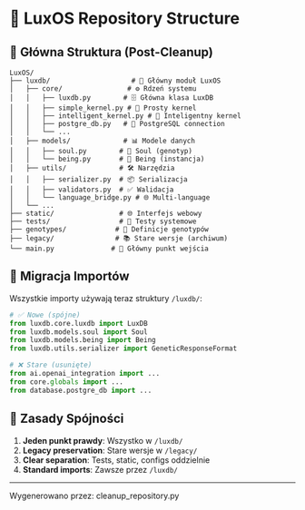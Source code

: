 # 📁 LuxOS Repository Structure

## 🎯 **Główna Struktura (Post-Cleanup)**

```
LuxOS/
├── luxdb/                    # 🧬 Główny moduł LuxOS
│   ├── core/                # ⚙️ Rdzeń systemu
│   │   ├── luxdb.py        # 🗄️ Główna klasa LuxDB
│   │   ├── simple_kernel.py # 🔧 Prosty kernel
│   │   ├── intelligent_kernel.py # 🧠 Inteligentny kernel
│   │   ├── postgre_db.py   # 🐘 PostgreSQL connection
│   │   └── ...
│   ├── models/             # 📊 Modele danych
│   │   ├── soul.py        # 🧬 Soul (genotyp)
│   │   └── being.py       # 🤖 Being (instancja)
│   ├── utils/             # 🛠️ Narzędzia
│   │   ├── serializer.py  # 📦 Serializacja
│   │   ├── validators.py  # ✅ Walidacja
│   │   └── language_bridge.py # 🌐 Multi-language
│   └── ...
├── static/                # 🌐 Interfejs webowy
├── tests/                 # 🧪 Testy systemowe
├── genotypes/            # 🧬 Definicje genotypów
├── legacy/               # 📚 Stare wersje (archiwum)
└── main.py              # 🚀 Główny punkt wejścia
```

## 🔄 **Migracja Importów**

Wszystkie importy używają teraz struktury `/luxdb/`:

```python
# ✅ Nowe (spójne)
from luxdb.core.luxdb import LuxDB
from luxdb.models.soul import Soul
from luxdb.models.being import Being
from luxdb.utils.serializer import GeneticResponseFormat

# ❌ Stare (usunięte)
from ai.openai_integration import ...
from core.globals import ...
from database.postgre_db import ...
```

## 🎯 **Zasady Spójności**

1. **Jeden punkt prawdy**: Wszystko w `/luxdb/`
2. **Legacy preservation**: Stare wersje w `/legacy/`
3. **Clear separation**: Tests, static, configs oddzielnie
4. **Standard imports**: Zawsze przez `/luxdb/`

---
Wygenerowano przez: cleanup_repository.py
